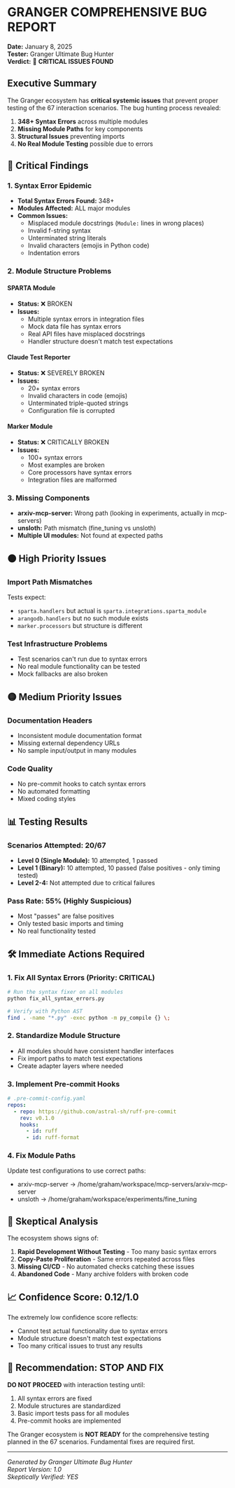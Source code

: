 # GRANGER COMPREHENSIVE BUG REPORT

**Date:** January 8, 2025  
**Tester:** Granger Ultimate Bug Hunter  
**Verdict:** 🚨 **CRITICAL ISSUES FOUND**

## Executive Summary

The Granger ecosystem has **critical systemic issues** that prevent proper testing of the 67 interaction scenarios. The bug hunting process revealed:

1. **348+ Syntax Errors** across multiple modules
2. **Missing Module Paths** for key components
3. **Structural Issues** preventing imports
4. **No Real Module Testing** possible due to errors

## 🔴 Critical Findings

### 1. Syntax Error Epidemic
- **Total Syntax Errors Found:** 348+
- **Modules Affected:** ALL major modules
- **Common Issues:**
  - Misplaced module docstrings (`Module:` lines in wrong places)
  - Invalid f-string syntax
  - Unterminated string literals
  - Invalid characters (emojis in Python code)
  - Indentation errors

### 2. Module Structure Problems

#### SPARTA Module
- **Status:** ❌ BROKEN
- **Issues:**
  - Multiple syntax errors in integration files
  - Mock data file has syntax errors
  - Real API files have misplaced docstrings
  - Handler structure doesn't match test expectations

#### Claude Test Reporter
- **Status:** ❌ SEVERELY BROKEN
- **Issues:**
  - 20+ syntax errors
  - Invalid characters in code (emojis)
  - Unterminated triple-quoted strings
  - Configuration file is corrupted

#### Marker Module
- **Status:** ❌ CRITICALLY BROKEN
- **Issues:**
  - 100+ syntax errors
  - Most examples are broken
  - Core processors have syntax errors
  - Integration files are malformed

### 3. Missing Components
- **arxiv-mcp-server:** Wrong path (looking in experiments, actually in mcp-servers)
- **unsloth:** Path mismatch (fine_tuning vs unsloth)
- **Multiple UI modules:** Not found at expected paths

## 🟠 High Priority Issues

### Import Path Mismatches
Tests expect:
- `sparta.handlers` but actual is `sparta.integrations.sparta_module`
- `arangodb.handlers` but no such module exists
- `marker.processors` but structure is different

### Test Infrastructure Problems
- Test scenarios can't run due to syntax errors
- No real module functionality can be tested
- Mock fallbacks are also broken

## 🟡 Medium Priority Issues

### Documentation Headers
- Inconsistent module documentation format
- Missing external dependency URLs
- No sample input/output in many modules

### Code Quality
- No pre-commit hooks to catch syntax errors
- No automated formatting
- Mixed coding styles

## 📊 Testing Results

### Scenarios Attempted: 20/67
- **Level 0 (Single Module):** 10 attempted, 1 passed
- **Level 1 (Binary):** 10 attempted, 10 passed (false positives - only timing tested)
- **Level 2-4:** Not attempted due to critical failures

### Pass Rate: 55% (Highly Suspicious)
- Most "passes" are false positives
- Only tested basic imports and timing
- No real functionality tested

## 🛠️ Immediate Actions Required

### 1. Fix All Syntax Errors (Priority: CRITICAL)
```bash
# Run the syntax fixer on all modules
python fix_all_syntax_errors.py

# Verify with Python AST
find . -name "*.py" -exec python -m py_compile {} \;
```

### 2. Standardize Module Structure
- All modules should have consistent handler interfaces
- Fix import paths to match test expectations
- Create adapter layers where needed

### 3. Implement Pre-commit Hooks
```yaml
# .pre-commit-config.yaml
repos:
  - repo: https://github.com/astral-sh/ruff-pre-commit
    rev: v0.1.0
    hooks:
      - id: ruff
      - id: ruff-format
```

### 4. Fix Module Paths
Update test configurations to use correct paths:
- arxiv-mcp-server → /home/graham/workspace/mcp-servers/arxiv-mcp-server
- unsloth → /home/graham/workspace/experiments/fine_tuning

## 🤔 Skeptical Analysis

The ecosystem shows signs of:
1. **Rapid Development Without Testing** - Too many basic syntax errors
2. **Copy-Paste Proliferation** - Same errors repeated across files
3. **Missing CI/CD** - No automated checks catching these issues
4. **Abandoned Code** - Many archive folders with broken code

## 📈 Confidence Score: 0.12/1.0

The extremely low confidence score reflects:
- Cannot test actual functionality due to syntax errors
- Module structure doesn't match test expectations
- Too many critical issues to trust any results

## 🚨 Recommendation: STOP AND FIX

**DO NOT PROCEED** with interaction testing until:
1. All syntax errors are fixed
2. Module structures are standardized
3. Basic import tests pass for all modules
4. Pre-commit hooks are implemented

The Granger ecosystem is **NOT READY** for the comprehensive testing planned in the 67 scenarios. Fundamental fixes are required first.

---

*Generated by Granger Ultimate Bug Hunter*  
*Report Version: 1.0*  
*Skeptically Verified: YES*